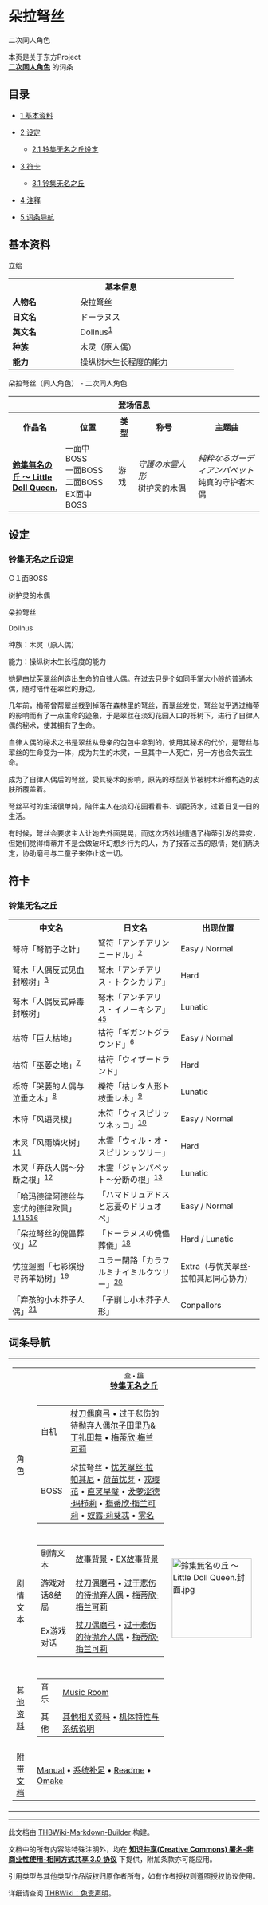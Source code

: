 # 朵拉弩丝

<!-- source html: G:\repos\THBWiki-Markdown-Builder\THBWikiMarkdown\Temp\main\b\b3\ns0%3A%E6%9C%B5%E6%8B%89%E5%BC%A9%E4%B8%9D.html -->

二次同人角色

本页是关于东方Project  
 **[二次同人角色](./二次角色列表.md)** 的词条
  
  

  

## 目录

- [1 基本资料](#基本资料)
- [2 设定](#设定)

  - [2.1 铃集无名之丘设定](#铃集无名之丘设定)



- [3 符卡](#符卡)

  - [3.1 铃集无名之丘](#铃集无名之丘)



- [4 注释](#注释)
- [5 词条导航](#词条导航)




## 基本资料
[](./文件-朵拉弩丝.png.md)  [](./文件-朵拉弩丝.png.md)立绘

<table>
<tbody><tr>
<th colspan="2">基本信息</th>
</tr>
<tr>
<td style="width:120px"><b>人物名</b></td><td style="min-width:300px">朵拉弩丝</td>
</tr><tr><td><b>日文名</b></td><td>ドーラヌス</td></tr><tr><td><b>英文名</b></td><td>Dollnus<sup id="cite_ref-1" class="reference"><a href="#cite_note-1">1</a></sup></td></tr><tr><td><b>种族</b></td><td>木灵（原人偶）</td></tr><tr><td><b>能力</b></td><td>操纵树木生长程度的能力</td></tr></tbody></table>

朵拉弩丝（同人角色） - 二次同人角色

<table>
<tbody><tr>
<th colspan="5">登场信息</th>
</tr><tr><th><b>作品名</b></th><th><b>位置</b></th><th><b>类型</b></th><th><b>称号</b></th><th><b>主题曲</b></th></tr><tr><td rowspan="1" style="width:120px"><b><a href="./鈴集無名の丘_～_Little_Doll_Queen..md" title="鈴集無名の丘 ～ Little Doll Queen.">鈴集無名の丘 ～ Little Doll Queen.</a></b></td><td style="width:130px">一面中BOSS<br>一面BOSS<br>二面BOSS<br>EX面中BOSS</td><td class="bg-color-danger-30" style="width:30px;">游戏</td><td style="width:180px"><i>守護の木霊人形</i><br>树护灵的木偶</td><td style="width:200px"><i>純粋なるガーディアンパペット</i><br>纯真的守护者木偶</td></tr></tbody></table>


## 设定
### 铃集无名之丘设定

  
○１面BOSS  

树护灵的木偶  

朵拉弩丝  

Dollnus  

种族：木灵（原人偶）  

能力：操纵树木生长程度的能力  

  

她是由忧芙翠丝创造出生命的自律人偶。在过去只是个如同手掌大小般的普通木偶，随时陪伴在翠丝的身边。  

  

几年前，梅蒂曾帮翠丝找到掉落在森林里的弩丝，而翠丝发觉，弩丝似乎透过梅蒂的影响而有了一点生命的迹象，于是翠丝在淡幻花园入口的栎树下，进行了自律人偶的秘术，使其拥有了生命。  

  

自律人偶的秘术之书是翠丝从母亲的包包中拿到的，使用其秘术的代价，是弩丝与翠丝的生命变为一体，成为共生的木灵，一旦其中一人死亡，另一方也会失去生命。  

  

成为了自律人偶后的弩丝，受其秘术的影响，原先的球型关节被树木纤维构造的皮肤所覆盖着。  

  

弩丝平时的生活很单纯，陪伴主人在淡幻花园看看书、调配药水，过着日复一日的生活。  

  

有时候，弩丝会要求主人让她去外面晃晃，而这次巧妙地遭遇了梅蒂引发的异变，但她们觉得梅蒂并不是会做破坏幻想乡行为的人，为了报答过去的恩情，她们俩决定，协助磨弓与二童子来停止这一切。
  


## 符卡
### 铃集无名之丘

<table><tbody><tr><th><b>中文名</b></th><th><b>日文名</b></th><th><b>出现位置</b></th></tr><tr><td style="width:200px">弩符「弩箭子之针」</td><td style="width:200px">弩符「アンチアリンニードル」<sup id="cite_ref-2" class="reference"><a href="#cite_note-2">2</a></sup></td><td style="width:180px">Easy / Normal</td></tr>
<tr><td style="width:200px">弩木「人偶反式见血封喉树」<sup id="cite_ref-3" class="reference"><a href="#cite_note-3">3</a></sup></td><td style="width:200px">弩木「アンチアリス・トクシカリア」</td><td style="width:180px">Hard</td></tr>
<tr><td style="width:200px">弩木「人偶反式异毒封喉树」</td><td style="width:200px">弩木「アンチアリス・イノーキシア」<sup id="cite_ref-4" class="reference"><a href="#cite_note-4">4</a></sup><sup id="cite_ref-5" class="reference"><a href="#cite_note-5">5</a></sup></td><td style="width:180px">Lunatic</td></tr>
<tr><td style="width:200px">枯符「巨大枯地」</td><td style="width:200px">枯符「ギガントグラウンド」<sup id="cite_ref-6" class="reference"><a href="#cite_note-6">6</a></sup></td><td style="width:180px">Easy / Normal</td></tr>
<tr><td style="width:200px">枯符「巫萎之地」<sup id="cite_ref-7" class="reference"><a href="#cite_note-7">7</a></sup></td><td style="width:200px">枯符「ウィザードランド」</td><td style="width:180px">Hard</td></tr>
<tr><td style="width:200px">栎符「哭萎的人偶与泣垂之木」<sup id="cite_ref-8" class="reference"><a href="#cite_note-8">8</a></sup></td><td style="width:200px">櫟符「枯レタ人形ト枝垂レ木」<sup id="cite_ref-9" class="reference"><a href="#cite_note-9">9</a></sup></td><td style="width:180px">Lunatic</td></tr>
<tr><td style="width:200px">木符「风语灵根」</td><td style="width:200px">木符「ウィスピリッツネッコ」<sup id="cite_ref-10" class="reference"><a href="#cite_note-10">10</a></sup></td><td style="width:180px">Easy / Normal</td></tr>
<tr><td style="width:200px">木灵「风雨燐火树」<sup id="cite_ref-11" class="reference"><a href="#cite_note-11">11</a></sup></td><td style="width:200px">木霊「ウィル・オ・スピリンッツリー」</td><td style="width:180px">Hard</td></tr>
<tr><td style="width:200px">木灵「弃跃人偶～分断之根」<sup id="cite_ref-12" class="reference"><a href="#cite_note-12">12</a></sup></td><td style="width:200px">木霊「ジャンパペット～分断の根」<sup id="cite_ref-13" class="reference"><a href="#cite_note-13">13</a></sup></td><td style="width:180px">Lunatic</td></tr>
<tr><td style="width:200px">「哈玛德律阿德丝与忘忧的德律欧佩」<sup id="cite_ref-14" class="reference"><a href="#cite_note-14">14</a></sup><sup id="cite_ref-15" class="reference"><a href="#cite_note-15">15</a></sup><sup id="cite_ref-16" class="reference"><a href="#cite_note-16">16</a></sup></td><td style="width:200px">「ハマドリュアドスと忘憂のドリュオペ」</td><td style="width:180px">Easy / Normal</td></tr>
<tr><td style="width:200px">「朵拉弩丝的傀儡葬仪」<sup id="cite_ref-17" class="reference"><a href="#cite_note-17">17</a></sup></td><td style="width:200px">「ドーラヌスの傀儡葬儀」<sup id="cite_ref-18" class="reference"><a href="#cite_note-18">18</a></sup></td><td style="width:180px">Hard / Lunatic</td></tr>
<tr><td style="width:200px">忧拉迴圈「七彩缤纷寻药羊奶树」<sup id="cite_ref-19" class="reference"><a href="#cite_note-19">19</a></sup></td><td style="width:200px">ユラー閉路「カラフルミナイミルクツリー」<sup id="cite_ref-20" class="reference"><a href="#cite_note-20">20</a></sup></td><td style="width:180px">Extra（与忧芙翠丝·拉帕其尼同心协力）</td></tr>
<tr><td style="width:200px">「弃孩的小木芥子人偶」<sup id="cite_ref-21" class="reference"><a href="#cite_note-21">21</a></sup></td><td style="width:200px">「子削し小木芥子人形」</td><td style="width:180px">Conpallors</td></tr></tbody></table>



[^cite_note-1]: 名字为Doll+Balanus的结合，Balanus为哈玛德律阿德丝(Hamadryads)中，橡树的护树宁芙，也因此称号叫做"树护灵"。橡树也就是栎树，朵拉弩丝在淡幻花园入口前的栎树因翠丝的自律人偶秘术而获得生命。

## 词条导航
  
  

<table><tbody><tr><td><table cellspacing="0" class="nowraplinks mw-collapsible mw-collapsed" style="width:100%;;;"><tbody><tr><th style=";" colspan="3" class="navbox-title"><div class="navbar"><div class="noprint plainlinksneverexpand" style="background-color:transparent; padding:0; font-weight:normal; font-size:80%; white-space:nowrap;"><a href="./鈴集無名の丘_～_Little_Doll_Queen.-导航.md" title="鈴集無名の丘 ～ Little Doll Queen./导航"><span style=";;border:none;" title="查看这个模板">查</span></a>&#160;<span style="font-size:80%;">•</span>&#160;<a href="/index.php?title=%E9%88%B4%E9%9B%86%E7%84%A1%E5%90%8D%E3%81%AE%E4%B8%98_%EF%BD%9E_Little_Doll_Queen./%E5%AF%BC%E8%88%AA&amp;action=edit"><span style=";;border:none;" title="您可以编辑这个模板。请在储存变更之前先预览">编</span></a></div></div><span><a href="./鈴集無名の丘_～_Little_Doll_Queen..md" title="鈴集無名の丘 ～ Little Doll Queen.">铃集无名之丘</a></span></th></tr><tr><td></td></tr><tr><td class="navbox-group" style=";;">角色</td><td style=";;" class="navbox-list navbox-odd"><div></div><table cellspacing="0" class="nowraplinks navbox-subgroup" style="width:100%;;;;"><tbody><tr><td class="navbox-group" style=";;"><div>自机</div></td><td style=";;" class="navbox-list navbox-odd"><div><a href="./杖刀偶磨弓.md" title="杖刀偶磨弓">杖刀偶磨弓</a> &#8226; 过于悲伤的待抛弃人偶<span class="smw-highlighter" data-type="6" data-state="persistent" data-title="信息" title="尔子田里乃&amp;丁礼田舞"><span class="smwtticon info"></span><span class="smwttcontent"><a href="./尔子田里乃.md" title="尔子田里乃">尔子田里乃</a>&amp;<a href="./丁礼田舞.md" title="丁礼田舞">丁礼田舞</a></span></span> &#8226; <a href="./梅蒂欣·梅兰可莉（铃集无名之丘）.md" title="梅蒂欣·梅兰可莉（铃集无名之丘）">梅蒂欣·梅兰可莉</a></div></td></tr><tr><td></td></tr><tr><td class="navbox-group" style=";;"><div>BOSS</div></td><td style=";;" class="navbox-list navbox-even"><div><a class="mw-selflink selflink">朵拉弩丝</a> &#8226; <a href="./忧芙翠丝·拉帕其尼.md" title="忧芙翠丝·拉帕其尼">忧芙翠丝·拉帕其尼</a> &#8226; <a href="./荷苗忧芽.md" title="荷苗忧芽">荷苗忧芽</a> &#8226; <a href="./戎璎花（铃集无名之丘）.md" title="戎璎花（铃集无名之丘）">戎璎花</a> &#8226; <a href="./直灵早璧.md" title="直灵早璧">直灵早璧</a> &#8226; <a href="./茇萝涩德·玛栉莉.md" title="茇萝涩德·玛栉莉">茇萝涩德·玛栉莉</a> &#8226; <a href="./梅蒂欣·梅兰可莉（铃集无名之丘）.md" title="梅蒂欣·梅兰可莉（铃集无名之丘）">梅蒂欣·梅兰可莉</a> &#8226; <a href="./奴露·莉葵忒.md" title="奴露·莉葵忒">奴露·莉葵忒</a> &#8226; <a href="./零名.md" title="零名">零名</a></div></td></tr></tbody></table><div></div></td><td class="navbox-image" style="" rowspan="7"><a href="./文件-鈴集無名の丘_～_Little_Doll_Queen.封面.jpg.md" class="image"><img alt="鈴集無名の丘 ～ Little Doll Queen.封面.jpg" src="https://upload.thwiki.cc/thumb/0/0e/%E9%88%B4%E9%9B%86%E7%84%A1%E5%90%8D%E3%81%AE%E4%B8%98_%EF%BD%9E_Little_Doll_Queen.%E5%B0%81%E9%9D%A2.jpg/160px-%E9%88%B4%E9%9B%86%E7%84%A1%E5%90%8D%E3%81%AE%E4%B8%98_%EF%BD%9E_Little_Doll_Queen.%E5%B0%81%E9%9D%A2.jpg" decoding="async" loading="lazy" width="160" height="160" srcset="https://upload.thwiki.cc/thumb/0/0e/%E9%88%B4%E9%9B%86%E7%84%A1%E5%90%8D%E3%81%AE%E4%B8%98_%EF%BD%9E_Little_Doll_Queen.%E5%B0%81%E9%9D%A2.jpg/240px-%E9%88%B4%E9%9B%86%E7%84%A1%E5%90%8D%E3%81%AE%E4%B8%98_%EF%BD%9E_Little_Doll_Queen.%E5%B0%81%E9%9D%A2.jpg 1.5x, https://upload.thwiki.cc/thumb/0/0e/%E9%88%B4%E9%9B%86%E7%84%A1%E5%90%8D%E3%81%AE%E4%B8%98_%EF%BD%9E_Little_Doll_Queen.%E5%B0%81%E9%9D%A2.jpg/320px-%E9%88%B4%E9%9B%86%E7%84%A1%E5%90%8D%E3%81%AE%E4%B8%98_%EF%BD%9E_Little_Doll_Queen.%E5%B0%81%E9%9D%A2.jpg 2x" data-file-width="1500" data-file-height="1500"></a></td></tr><tr><td></td></tr><tr><td class="navbox-group" style=";;">剧情文本</td><td style=";;" class="navbox-list navbox-even"><div></div><table cellspacing="0" class="nowraplinks navbox-subgroup" style="width:100%;;;;"><tbody><tr><td class="navbox-group" style=";;"><div>剧情文本</div></td><td style=";;" class="navbox-list navbox-odd"><div><a href="./鈴集無名の丘_～_Little_Doll_Queen.-故事背景.md" title="鈴集無名の丘 ～ Little Doll Queen./故事背景">故事背景</a> &#8226; <a href="./鈴集無名の丘_～_Little_Doll_Queen.-ExStory.md" title="鈴集無名の丘 ～ Little Doll Queen./ExStory">EX故事背景</a></div></td></tr><tr><td></td></tr><tr><td class="navbox-group" style=";;"><div>游戏对话&amp;结局</div></td><td style=";;" class="navbox-list navbox-even"><div><a href="./鈴集無名の丘_～_Little_Doll_Queen.-杖刀偶磨弓.md" title="鈴集無名の丘 ～ Little Doll Queen./杖刀偶磨弓">杖刀偶磨弓</a> &#8226; <a href="./鈴集無名の丘_～_Little_Doll_Queen.-过于悲伤的待抛弃人偶.md" title="鈴集無名の丘 ～ Little Doll Queen./过于悲伤的待抛弃人偶">过于悲伤的待抛弃人偶</a> &#8226; <a href="./鈴集無名の丘_～_Little_Doll_Queen.-梅蒂欣·梅兰可莉.md" title="鈴集無名の丘 ～ Little Doll Queen./梅蒂欣·梅兰可莉">梅蒂欣·梅兰可莉</a></div></td></tr><tr><td></td></tr><tr><td class="navbox-group" style=";;"><div>Ex游戏对话</div></td><td style=";;" class="navbox-list navbox-odd"><div><a href="./鈴集無名の丘_～_Little_Doll_Queen.-杖刀偶磨弓_ExStory.md" title="鈴集無名の丘 ～ Little Doll Queen./杖刀偶磨弓 ExStory">杖刀偶磨弓</a> &#8226; <a href="./鈴集無名の丘_～_Little_Doll_Queen.-过于悲伤的待抛弃人偶_ExStory.md" title="鈴集無名の丘 ～ Little Doll Queen./过于悲伤的待抛弃人偶 ExStory">过于悲伤的待抛弃人偶</a> &#8226; <a href="./鈴集無名の丘_～_Little_Doll_Queen.-梅蒂欣·梅兰可莉_ExStory.md" title="鈴集無名の丘 ～ Little Doll Queen./梅蒂欣·梅兰可莉 ExStory">梅蒂欣·梅兰可莉</a></div></td></tr></tbody></table><div></div></td></tr><tr><td></td></tr><tr><td class="navbox-group" style=";;"><a href="/%E9%88%B4%E9%9B%86%E7%84%A1%E5%90%8D%E3%81%AE%E4%B8%98_%EF%BD%9E_Little_Doll_Queen.#其他资料" title="鈴集無名の丘 ～ Little Doll Queen.">其他资料</a></td><td style=";;" class="navbox-list navbox-odd"><div></div><table cellspacing="0" class="nowraplinks navbox-subgroup" style="width:100%;;;;"><tbody><tr><td class="navbox-group" style=";;"><div>音乐</div></td><td style=";;" class="navbox-list navbox-odd"><div><a href="/index.php?title=%E9%88%B4%E9%9B%86%E7%84%A1%E5%90%8D%E3%81%AE%E4%B8%98_%EF%BD%9E_Little_Doll_Queen./Music&amp;action=edit&amp;redlink=1" class="new" title="鈴集無名の丘 ～ Little Doll Queen./Music（页面不存在）">Music Room</a></div></td></tr><tr><td></td></tr><tr><td class="navbox-group" style=";;"><div>其他</div></td><td style=";;" class="navbox-list navbox-even"><div><a href="/index.php?title=%E9%88%B4%E9%9B%86%E7%84%A1%E5%90%8D%E3%81%AE%E4%B8%98_%EF%BD%9E_Little_Doll_Queen./%E5%85%B6%E4%BB%96&amp;action=edit&amp;redlink=1" class="new" title="鈴集無名の丘 ～ Little Doll Queen./其他（页面不存在）">其他相关资料</a> &#8226; <a href="./鈴集無名の丘_～_Little_Doll_Queen.-系统.md" title="鈴集無名の丘 ～ Little Doll Queen./系统">机体特性与系统说明</a></div></td></tr></tbody></table><div></div></td></tr><tr><td></td></tr><tr><td class="navbox-group" style=";;"><a href="/%E9%88%B4%E9%9B%86%E7%84%A1%E5%90%8D%E3%81%AE%E4%B8%98_%EF%BD%9E_Little_Doll_Queen.#附带文档" title="鈴集無名の丘 ～ Little Doll Queen.">附带文档</a></td><td style=";;" class="navbox-list navbox-even"><div><a href="/index.php?title=%E9%88%B4%E9%9B%86%E7%84%A1%E5%90%8D%E3%81%AE%E4%B8%98_%EF%BD%9E_Little_Doll_Queen./%E6%B8%B8%E6%88%8F%E5%86%85Manual&amp;action=edit&amp;redlink=1" class="new" title="鈴集無名の丘 ～ Little Doll Queen./游戏内Manual（页面不存在）">Manual</a> &#8226; <a href="/index.php?title=%E9%88%B4%E9%9B%86%E7%84%A1%E5%90%8D%E3%81%AE%E4%B8%98_%EF%BD%9E_Little_Doll_Queen./%E7%B3%BB%E7%BB%9F%E8%A1%A5%E8%B6%B3&amp;action=edit&amp;redlink=1" class="new" title="鈴集無名の丘 ～ Little Doll Queen./系统补足（页面不存在）">系统补足</a> &#8226; <a href="./鈴集無名の丘_～_Little_Doll_Queen.-Readme.md" title="鈴集無名の丘 ～ Little Doll Queen./Readme">Readme</a> &#8226; <a href="./鈴集無名の丘_～_Little_Doll_Queen.-Omake.md" title="鈴集無名の丘 ～ Little Doll Queen./Omake">Omake</a></div></td></tr></tbody></table></td></tr></tbody></table>


  
  

  





---

此文档由 [THBWiki-Markdown-Builder](https://github.com/Delsin-Yu/THBWiki-Markdown-Builder) 构建。

文档中的所有内容除特殊注明外，均在 [**知识共享(Creative Commons) 署名-非商业性使用-相同方式共享 3.0 协议**](https://creativecommons.org/licenses/by-sa/3.0/deed.zh-hans) 下提供，附加条款亦可能应用。

引用类型与其他类型作品版权归原作者所有，如有作者授权则遵照授权协议使用。

详细请查阅 [THBWiki：免责声明](https://thbwiki.cc/THBWiki:%E5%85%8D%E8%B4%A3%E5%A3%B0%E6%98%8E)。

